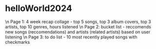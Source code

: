 # helloWorld2024

\n Page 1: 4 week recap collage - top 5 songs, top 3 album covers, top 3 artists, top 10 genres, hours listened
\n Page 2: bucket list - reccomends new songs (reccomendations) and artists (related artists) based on user listening
\n Page 3: to do list - 10 most recently played songs with checkmarks 
